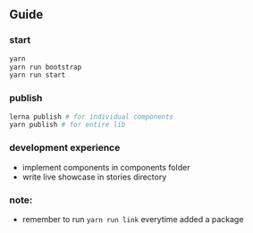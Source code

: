 ## Guide

### start
```bash
yarn
yarn run bootstrap
yarn run start
```

### publish
````bash
lerna publish # for individual components
yarn publish # for entire lib
````
###

### development experience
 - implement components in components folder
 - write live showcase in stories directory

### note:
 - remember to run `yarn run link` everytime added a package
